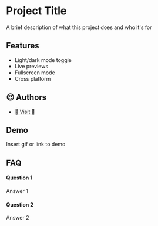 # Project Title

A brief description of what this project does and who it's for

## Features

- Light/dark mode toggle
- Live previews
- Fullscreen mode
- Cross platform

## 😍 Authors

- [🎉 Visit 🎉](https://sorsogon-state-university-bulan-campus.github.io/sample-integ-project/)

## Demo

Insert gif or link to demo

## FAQ

#### Question 1

Answer 1

#### Question 2

Answer 2
